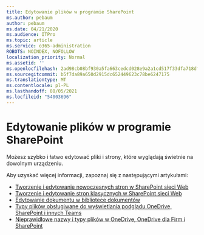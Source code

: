 ```yaml
---
title: Edytowanie plików w programie SharePoint
ms.author: pebaum
author: pebaum
ms.date: 04/21/2020
ms.audience: ITPro
ms.topic: article
ms.service: o365-administration
ROBOTS: NOINDEX, NOFOLLOW
localization_priority: Normal
ms.assetid: ''
ms.openlocfilehash: 2ad98cb08bf930a5fa663cedcd028e9a2a1cd517f33dfa718dfb7bbad6607d89
ms.sourcegitcommit: b5f7da89a650d2915dc652449623c78be6247175
ms.translationtype: MT
ms.contentlocale: pl-PL
ms.lasthandoff: 08/05/2021
ms.locfileid: "54003696"
---
```

# <a name="editing-files-in-sharepoint"></a>Edytowanie plików w programie SharePoint

Możesz szybko i łatwo edytować pliki i strony, które wyglądają świetnie na dowolnym urządzeniu. 

Aby uzyskać więcej informacji, zapoznaj się z następującymi artykułami:

- [Tworzenie i edytowanie nowoczesnych stron w SharePoint sieci Web](https://support.office.com/article/create-and-use-modern-pages-on-a-sharepoint-site-b3d46deb-27a6-4b1e-87b8-df851e503dec)
- [Tworzenie i edytowanie stron klasycznych w SharePoint sieci Web](https://support.office.com/article/create-and-edit-classic-sharepoint-pages-ee50e4a0-d0c1-48c8-86e9-d468a8b13bac)
- [Edytowanie dokumentu w bibliotece dokumentów](https://support.office.com/article/Edit-a-document-in-a-document-library-02d8497f-1c13-4114-949a-b8466f639b07)
- [Typy plików obsługiwane do wyświetlania podglądu OneDrive, SharePoint i innych Teams](https://support.office.com/article/file-types-supported-for-previewing-files-in-onedrive-sharepoint-and-teams-e054cd0f-8ef2-4ccb-937e-26e37419c5e4)
- [Nieprawidłowe nazwy i typy plików w OneDrive, OneDrive dla Firm i SharePoint](https://support.office.com/article/Invalid-file-names-and-file-types-in-OneDrive-OneDrive-for-Business-and-SharePoint-64883a5d-228e-48f5-b3d2-eb39e07630fa)